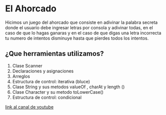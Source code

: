 # El Ahorcado
Hicimos un juego del ahorcado que consiste en adivinar la palabra secreta donde el usuario debe ingresar letras por consola y adivinar todas,  en el caso de que lo hagas
ganaras y en el caso de que digas una letra incorrecta tu numero de intentos disminuye
hasta que pierdes todos los intentos.

## ¿Que herramientas utilizamos? 
1. Clase Scanner 
2. Declaraciones y asignaciones
3. Arreglos
4. Estructura de control: iterativa (bluce)
5. Clase String y sus metodos valueOf , charAt y length ()
6. Clase Character y su metodo toLowerCase()  
7. Estructura de control: condicional

[link al canal de youtube](https://www.youtube.com/watch?v=BdNqW63ZaB0&t=11584s&ab_channel=SergieCode)